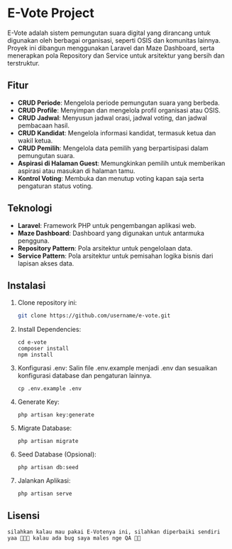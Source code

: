 # E-Vote Project

E-Vote adalah sistem pemungutan suara digital yang dirancang untuk digunakan oleh berbagai organisasi, seperti OSIS dan komunitas lainnya. Proyek ini dibangun menggunakan Laravel dan Maze Dashboard, serta menerapkan pola Repository dan Service untuk arsitektur yang bersih dan terstruktur.

## Fitur

-   **CRUD Periode**: Mengelola periode pemungutan suara yang berbeda.
-   **CRUD Profile**: Menyimpan dan mengelola profil organisasi atau OSIS.
-   **CRUD Jadwal**: Menyusun jadwal orasi, jadwal voting, dan jadwal pembacaan hasil.
-   **CRUD Kandidat**: Mengelola informasi kandidat, termasuk ketua dan wakil ketua.
-   **CRUD Pemilih**: Mengelola data pemilih yang berpartisipasi dalam pemungutan suara.
-   **Aspirasi di Halaman Guest**: Memungkinkan pemilih untuk memberikan aspirasi atau masukan di halaman tamu.
-   **Kontrol Voting**: Membuka dan menutup voting kapan saja serta pengaturan status voting.

## Teknologi

-   **Laravel**: Framework PHP untuk pengembangan aplikasi web.
-   **Maze Dashboard**: Dashboard yang digunakan untuk antarmuka pengguna.
-   **Repository Pattern**: Pola arsitektur untuk pengelolaan data.
-   **Service Pattern**: Pola arsitektur untuk pemisahan logika bisnis dari lapisan akses data.

## Instalasi

1. Clone repository ini:

    ```bash
    git clone https://github.com/username/e-vote.git
    ```

2. Install Dependencies:

    ```
    cd e-vote
    composer install
    npm install

    ```

3. Konfigurasi .env: Salin file .env.example menjadi .env dan sesuaikan konfigurasi database dan pengaturan lainnya.
    ```
    cp .env.example .env
    ```
4. Generate Key:
    ```
    php artisan key:generate
    ```
5. Migrate Database:
    ```
    php artisan migrate
    ```
6. Seed Database (Opsional):
    ```
    php artisan db:seed
    ```
7. Jalankan Aplikasi:
    ```
    php artisan serve
    ```

## Lisensi
    silahkan kalau mau pakai E-Votenya ini, silahkan diperbaiki sendiri yaa 🤣🤣🤣 kalau ada bug saya males nge QA 🤣🤣